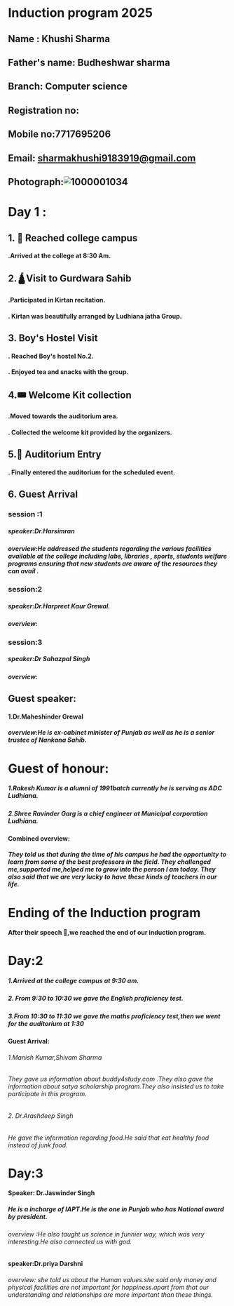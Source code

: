 # Induction program 2025 
##  Name : Khushi Sharma 
## Father's name: Budheshwar sharma 
## Branch: Computer science 
## Registration no: 
## Mobile no:7717695206
## Email: sharmakhushi9183919@gmail.com 
## Photograph:![1000001034](https://github.com/user-attachments/assets/1de9cd9b-aee0-466b-b289-93ccdb320564)

# Day 1 :
##  1. 🏫 Reached college campus 
####  .Arrived at the college at 8:30 Am.
## 2.🛕Visit to Gurdwara Sahib 
#### .Participated in Kirtan recitation.
#### . Kirtan was beautifully arranged by Ludhiana jatha Group.
## 3. Boy's Hostel Visit 
#### . Reached Boy's hostel No.2.
#### . Enjoyed tea and snacks with the group.
## 4.🎟️ Welcome Kit collection 
#### .Moved towards the auditorium area.
#### . Collected the welcome kit provided by the organizers.
## 5.🎤 Auditorium Entry 
#### . Finally entered the auditorium for the scheduled event.
## 6. Guest Arrival 
### session :1 
##### speaker:Dr.Harsimran 
##### overview:He addressed the students regarding the various facilities available at the college including labs, libraries , sports, students welfare programs ensuring that new students are aware of the resources they can avail .
### session:2 
##### speaker:Dr.Harpreet Kaur Grewal.
##### overview:



### session:3 
##### speaker:Dr Sahazpal Singh 
##### overview: 



## Guest speaker:
#### 1.Dr.Maheshinder Grewal 
##### overview:He is ex-cabinet minister of Punjab as well as he is a senior trustee of Nankana Sahib.
# Guest of honour:
##### 1.Rakesh Kumar is a alumni of 1991batch currently he is serving as ADC Ludhiana.
##### 2.Shree Ravinder Garg is a chief engineer at Municipal corporation Ludhiana.
#### Combined overview: 
##### They told us that during the time of his campus he had the opportunity to learn from some of the best professors in the field. They challenged me,supported me,helped me to grow into the person I am today. They also said that we are very lucky to have these kinds of teachers in our life.
# Ending of the Induction program 
#### After their speech 💬,we reached the end of our induction program.
# Day:2 
##### 1.Arrived at the college campus at 9:30 am.
##### 2. From 9:30 to 10:30 we gave the English proficiency test.
##### 3.From 10:30 to 11:30 we gave the maths proficiency test,then we went for the auditorium at 1:30 
#### Guest Arrival:
###### 1.Manish Kumar,Shivam Sharma 
###### They gave us information about buddy4study.com .They also gave the information about satya scholarship program.They also insisted us to take participate in this program.
###### 2. Dr.Arashdeep Singh 
###### He gave the information regarding food.He said that eat healthy food instead of junk food.
# Day:3 
#### Speaker: Dr.Jaswinder Singh 
##### He is a incharge of IAPT.He is the one in Punjab who has National award by president.
###### overview :He also taught us science in funnier way, which was very interesting.He also connected us with god.
#### speaker:Dr.priya Darshni 
###### overview: she told us about the Human values.she said only money and physical facilities are not important for happiness.apart from that our understanding and relationships are more important than these things.


